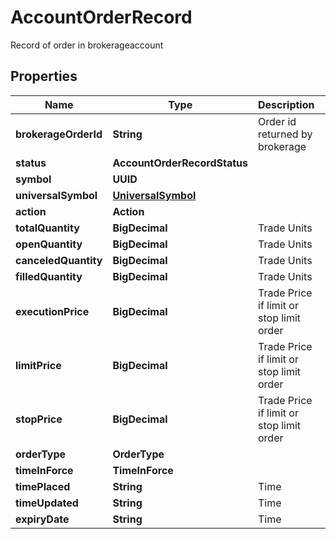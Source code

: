 

# AccountOrderRecord

Record of order in brokerageaccount

## Properties

| Name | Type | Description | Notes |
|------------ | ------------- | ------------- | -------------|
|**brokerageOrderId** | **String** | Order id returned by brokerage |  [optional] |
|**status** | **AccountOrderRecordStatus** |  |  [optional] |
|**symbol** | **UUID** |  |  [optional] |
|**universalSymbol** | [**UniversalSymbol**](UniversalSymbol.md) |  |  [optional] |
|**action** | **Action** |  |  [optional] |
|**totalQuantity** | **BigDecimal** | Trade Units |  [optional] |
|**openQuantity** | **BigDecimal** | Trade Units |  [optional] |
|**canceledQuantity** | **BigDecimal** | Trade Units |  [optional] |
|**filledQuantity** | **BigDecimal** | Trade Units |  [optional] |
|**executionPrice** | **BigDecimal** | Trade Price if limit or stop limit order |  [optional] |
|**limitPrice** | **BigDecimal** | Trade Price if limit or stop limit order |  [optional] |
|**stopPrice** | **BigDecimal** | Trade Price if limit or stop limit order |  [optional] |
|**orderType** | **OrderType** |  |  [optional] |
|**timeInForce** | **TimeInForce** |  |  [optional] |
|**timePlaced** | **String** | Time |  [optional] |
|**timeUpdated** | **String** | Time |  [optional] |
|**expiryDate** | **String** | Time |  [optional] |



